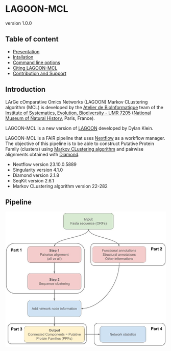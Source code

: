 # LAGOON-MCL

version 1.0.0

## Table of content

* [Presentation](index.md)
* [Intallation](installation.md)
* [Command line options](command.md)
* [Citing LAGOON-MCL](citation.md)
* [Contribution and Support](contact.md)

## Introduction

LArGe cOmparative Omics Networks (LAGOON) Markov CLustering algorithm (MCL) is developed by the [Atelier de BioInformatique](https://bioinfo.mnhn.fr/abi/presentation.EN.html?target=_blank) team of the [Institute of Systematics, Evolution, Biodiversity - UMR 7205](https://isyeb.mnhn.fr/en?target=_blank) ([National Museum of Natural History](https://www.mnhn.fr/en?target=_blank), Paris, France).

LAGOON-MCL is a new version of [LAGOON](https://github.com/Dylkln/LAGOON.git?target=_blank) developed by Dylan Klein.

LAGOON-MCL is a FAIR pipeline that uses [Nextflow](https://www.nextflow.io/?target=_blank) as a workflow manager. The objective of this pipeline is to be able to construct Putative Protein Family (clusters) using [Markov CLustering algorithm](https://github.com/micans/mcl?target=_blank) and pairwise alignments obtained with [Diamond](https://github.com/bbuchfink/diamond?target=_blank).

* Nextflow version 23.10.0.5889
* Singularity version 4.1.0
* Diamond version 2.1.8
* SeqKit version 2.6.1
* Markov CLustering algorithm version 22-282

## Pipeline

![pipeline](images/pipeline.jpg?target=_blank)
